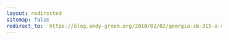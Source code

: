 ```yaml
---
layout: redirected
sitemap: false
redirect_to:  https://blog.andy-green.org/2018/02/02/georgia-sb-315-a-deeper-dive/
---
```

